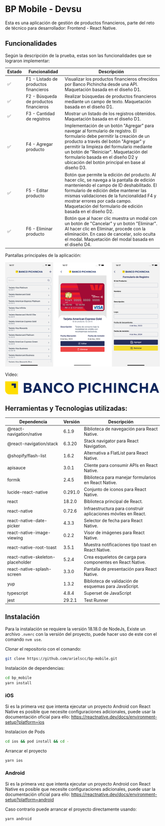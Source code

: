 # BP Mobile - Devsu

Esta es una aplicación de gestión de productos financieros, parte del reto de técnico para desarrollador: Frontend - React Native.

## Funcionalidades

Según la descripción de la prueba, estas son las funcionalidades que se lograron implementar:

| Estado | Funcionalidad                          | Descripción                                                                                                                                                                                                                                                                                                                                      |
| ------ | -------------------------------------- | ------------------------------------------------------------------------------------------------------------------------------------------------------------------------------------------------------------------------------------------------------------------------------------------------------------------------------------------------ |
| ✅     | F1 - Listado de productos financieros  | Visualizar los productos financieros ofrecidos por Banco Pichincha desde una API. Maquetación basada en el diseño D1.                                                                                                                                                                                                                            |
| ✅     | F2 - Búsqueda de productos financieros | Realizar búsquedas de productos financieros mediante un campo de texto. Maquetación basada en el diseño D1.                                                                                                                                                                                                                                      |
| ✅     | F3 - Cantidad de registros             | Mostrar un listado de los registros obtenidos. Maquetación basada en el diseño D1.                                                                                                                                                                                                                                                               |
| ✅     | F4 - Agregar producto                  | Implementación de un botón "Agregar" para navegar al formulario de registro. El formulario debe permitir la creación de un producto a través del botón "Agregar" y permitir la limpieza del formulario mediante un botón de "Reiniciar". Maquetación del formulario basada en el diseño D2 y ubicación del botón principal en base al diseño D3. |
| ✅     | F5 - Editar producto                   | Botón que permite la edición del producto. Al hacer clic, se navega a la pantalla de edición manteniendo el campo de ID deshabilitado. El formulario de edición debe mantener las mismas validaciones de la funcionalidad F4 y mostrar errores por cada campo. Maquetación del formulario de edición basada en el diseño D2.                     |
| ✅     | F6 - Eliminar producto                 | Botón que al hacer clic muestra un modal con un botón de "Cancelar" y un botón "Eliminar". Al hacer clic en Eliminar, procede con la eliminación. En caso de cancelar, solo oculta el modal. Maquetación del modal basada en el diseño D4.                                                                                                       |

Pantallas principales de la aplicación:

![App Screens](./assets/app.png)

Video:

[![Video en miniatura](app/assets/logo-horizontal.svg)](./assets/video.mp4)

## Herramientas y Tecnologias utilizadas:

| Dependencia                       | Versión | Descripción                                                   |
| --------------------------------- | ------- | ------------------------------------------------------------- |
| @react-navigation/native          | 6.1.9   | Biblioteca de navegación para React Native.                   |
| @react-navigation/stack           | 6.3.20  | Stack navigator para React Navigation.                        |
| @shopify/flash-list               | 1.6.2   | Alternativa a FlatList para React Native.                     |
| apisauce                          | 3.0.1   | Cliente para consumir APIs en React Native.                   |
| formik                            | 2.4.5   | Biblioteca para manejar formularios en React Native.          |
| lucide-react-native               | 0.291.0 | Conjunto de iconos para React Native.                         |
| react                             | 18.2.0  | Biblioteca principal de React.                                |
| react-native                      | 0.72.6  | Infraestructura para construir aplicaciones móviles en React. |
| react-native-date-picker          | 4.3.3   | Selector de fecha para React Native.                          |
| react-native-image-viewing        | 0.2.2   | Visor de imágenes para React Native.                          |
| react-native-root-toast           | 3.5.1   | Muestra notificaciones tipo toast en React Native.            |
| react-native-skeleton-placeholder | 5.2.4   | Crea esqueletos de carga para componentes en React Native.    |
| react-native-splash-screen        | 3.3.0   | Pantalla de presentación para React Native.                   |
| yup                               | 1.3.2   | Biblioteca de validación de esquemas para JavaScript.         |
| typescript                        | 4.8.4   | Superset de JavaScript                                        |
| jest                              | 29.2.1  | Test Runner                                                   |

## Instalación

Para la instalación se requiere la versión 18.18.0 de NodeJs, Existe un archivo `.nvmrc` con la versión del proyecto, puede hacer uso de este con el comando `nvm use`.

Clonar el repositorio con el comando:

```bash
git clone https://github.com/arielscc/bp-mobile.git
```

Instalación de dependencias:

```bash
cd bp_mobile
yarn install
```

### iOS

Si es la primera vez que intenta ejecutar un proyecto Android con React Native es posible que necesite configuraciones adicionales, puede usar la documentación oficial para ello: https://reactnative.dev/docs/environment-setup?platform=ios

Instalacion de Pods

```bash
cd ios && pod install && cd -
```

Arrancar el proyecto

```bash
yarn ios
```

### Android

Si es la primera vez que intenta ejecutar un proyecto Android con React Native es posible que necesite configuraciones adicionales, puede usar la documentación oficial para ello: https://reactnative.dev/docs/environment-setup?platform=android

Caso contrario puede arrancar el proyecto directamente usando:

```bash
yarn android
```
